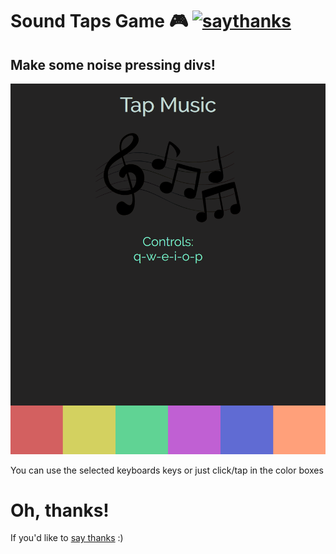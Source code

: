 # Sound Taps Game 🎮 [![saythanks](https://img.shields.io/badge/say-thanks-ff69b4.svg)](https://saythanks.io/to/JoacoViera)
## Make some noise pressing divs!

![alt text](img/example.png)


You can use the selected keyboards keys or just click/tap in the color boxes 

# Oh, thanks!
If you'd like to [say thanks](https://saythanks.io/to/JoacoViera) :) 
